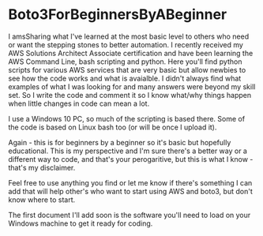 # Boto3ForBeginnersByABeginner
I amsSharing what I've learned at the most basic level to others who need or want the stepping stones to better automation. I recently received my AWS Solutions Architect Associate certification and have been learning the AWS Command Line, bash scripting and python.
Here you'll find python scripts for various AWS services that are very basic but allow newbies to see how the code works and what is avaialble.
I didn't always find what examples of what I was looking for and many answers were beyond my skill set. So I write the code and comment it so I know what/why things happen when little changes in code can mean a lot.

I use a Windows 10 PC, so much of the scripting is based there. Some of the code is based on Linux bash too (or will be once I upload it).

Again - this is for beginners by a beginner so it's basic but hopefully educational. This is my perspective and I'm sure there's a better way or a different way to code, and that's your perogaritive, but this is what I know  - that's my disclaimer.

Feel free to use anything you find or let me know if there's something I can add that will help other's who want to start using AWS and boto3, but don't know where to start.

The first document I'll add soon is the software you'll need to load on your Windows machine to get it ready for coding.

